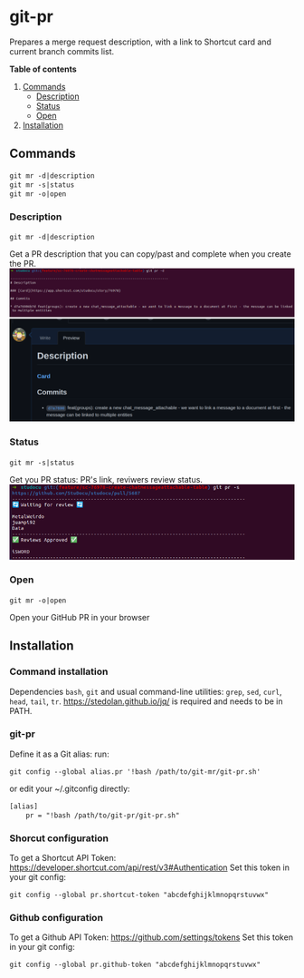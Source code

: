 # git-pr

Prepares a merge request description, with a link to Shortcut card and current branch commits list.

**Table of contents** 
1. [Commands](#commands)
   - [Description](#description)  
   - [Status](#status)  
   - [Open](#open)  	
3. [Installation](#installation)


## Commands

```
git mr -d|description
git mr -s|status
git mr -o|open
```
### Description
`git mr -d|description`

Get a PR description that you can copy/past and complete when you create the PR.
![git pr description1](doc/description1.png)
![git pr description2](doc/description2.png)

### Status
`git mr -s|status`

Get you PR status: PR's link, reviwers review status.
![git pr status](doc/status.png)
### Open 
`git mr -o|open`

Open your GitHub PR in your browser

## Installation
### Command installation
Dependencies
`bash`, `git` and usual command-line utilities: `grep`, `sed`, `curl`, `head`, `tail`, `tr`.
https://stedolan.github.io/jq/ is required and needs to be in PATH.

### git-pr
Define it as a Git alias:
run:
```
git config --global alias.pr '!bash /path/to/git-mr/git-pr.sh'
```
or edit your ~/.gitconfig directly:
```
[alias]
	pr = "!bash /path/to/git-pr/git-pr.sh"
```

### Shorcut configuration 
To get a Shortcut API Token: https://developer.shortcut.com/api/rest/v3#Authentication
Set this token in your git config:
```
git config --global pr.shortcut-token "abcdefghijklmnopqrstuvwx"
```

### Github configuration 
To get a Github API Token: https://github.com/settings/tokens
Set this token in your git config:
```
git config --global pr.github-token "abcdefghijklmnopqrstuvwx"
```
